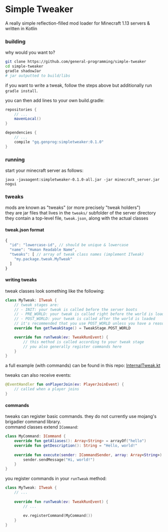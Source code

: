 # Simple Tweaker

A really simple reflection-filled mod loader for Minecraft 1.13 servers & written in Kotlin

### building

why would you want to?
```sh
git clone https://github.com/general-programming/simple-tweaker
cd simple-tweaker
gradle shadowJar
# jar outputted to build/libs
```

if you want to write a tweak, follow the steps above but additionally run `gradle install`.

you can then add lines to your own build.gradle:

```groovy
repositories {
    // ...
    mavenLocal()
}

dependencies {
    // ...
    compile "gq.genprog:simpletweaker:0.1.0"
}
```

### running

start your minecraft server as follows:
```
java -javaagent:simpletweaker-0.1.0-all.jar -jar minecraft_server.jar nogui
```

### tweaks

mods are known as "tweaks" (or more precisely "tweak holders")  
they are jar files that lives in the `tweaks/` subfolder of the server directory  
they contain a top-level file, `tweak.json`, along with the actual classes

#### tweak.json format

```js
{
  "id": "lowercase-id", // should be unique & lowercase
  "name": "Human Readable Name",
  "tweaks": [ // array of tweak class names (implement ITweak)
    "my.package.tweak.MyTweak"
  ]
}
```

#### writing tweaks

tweak classes look something like the following:

```kotlin
class MyTweak: ITweak {
    // tweak stages are:
    // - INIT: your tweak is called before the server boots
    // - PRE_WORLD: your tweak is called right before the world is loaded
    // - POST_WORLD: your tweak is called after the world is loaded
    // it's recommended that you use POST_WORLD unless you have a reason to run beforehand
    override fun getTweakStage() = TweakStage.POST_WORLD

    override fun runTweak(ev: TweakRunEvent) {
        // this method is called according to your tweak stage
        // you also generally register commands here
    }
}
```

a full example (with commands) can be found in this repo: [InternalTweak.kt](https://github.com/general-programming/simple-tweaker/blob/master/src/main/kotlin/gq/genprog/simpletweaker/tweaks/builtin/InternalTweak.kt)

tweaks can also receive events:

```kotlin
@EventHandler fun onPlayerJoin(ev: PlayerJoinEvent) {
    // called when a player joins
}
```

#### commands

tweaks can register basic commands. they do not currently use mojang's brigadier command library.  
command classes extend `ICommand`:

```kotlin
class MyCommand: ICommand {
    override fun getAliases(): Array<String> = arrayOf("hello")
    override fun getDescription(): String = "Hello, world!"
    
    override fun execute(sender: ICommandSender, array: Array<String>) {
        sender.sendMessage("Hi, world!")
    }
}
```

you register commands in your `runTweak` method:

```kotlin
class MyTweak: ITweak {
    // ...
    
    override fun runTweak(ev: TweakRunEvent) {
        // ...
        
        ev.registerCommand(MyCommand())
    }
}
```